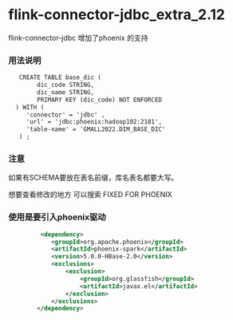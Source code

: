 # flink-connector-jdbc_extra_2.12
flink-connector-jdbc 增加了phoenix 的支持
 

###  用法说明
```xml
   CREATE TABLE base_dic ( 
        dic_code STRING, 
        dic_name STRING, 
        PRIMARY KEY (dic_code) NOT ENFORCED 
  ) WITH ( 
     'connector' = 'jdbc' ,
     'url' = 'jdbc:phoenix:hadoop102:2181', 
     'table-name' = 'GMALL2022.DIM_BASE_DIC'
   ) ;
 ```
 ###  注意
  如果有SCHEMA要放在表名前缀，库名表名都要大写。
 
  想要查看修改的地方 可以搜索 FIXED FOR PHOENIX 
 
 ### 使用是要引入phoenix驱动 

```xml
         <dependency>
            <groupId>org.apache.phoenix</groupId>
            <artifactId>phoenix-spark</artifactId>
            <version>5.0.0-HBase-2.0</version>
            <exclusions>
                <exclusion>
                    <groupId>org.glassfish</groupId>
                    <artifactId>javax.el</artifactId>
                </exclusion>
            </exclusions>
        </dependency>
```
